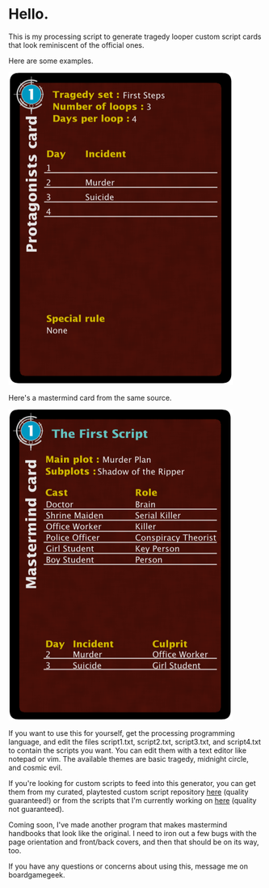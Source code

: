 # Hello.

This is my processing script to generate tragedy looper custom script cards that look reminiscent of the official ones.

Here are some examples.

![auau](pt.png "very cool")

Here's a mastermind card from the same source.

![auau](mm.png "neato")

If you want to use this for yourself, get the processing programming language, and edit the files script1.txt, script2.txt, script3.txt, and script4.txt to contain the scripts you want. You can edit them with a text editor like notepad or vim. The available themes are basic tragedy, midnight circle, and cosmic evil.

If you're looking for custom scripts to feed into this generator, you can get them from my curated, playtested custom script repository [here](https://github.com/Redless/script-collection) (quality guaranteed!) or from the scripts that I'm currently working on [here](https://github.com/Redless/looper-workbench) (quality not guaranteed).

Coming soon, I've made another program that makes mastermind handbooks that look like the original. I need to iron out a few bugs with the page orientation and front/back covers, and then that should be on its way, too.

If you have any questions or concerns about using this, message me on boardgamegeek.
